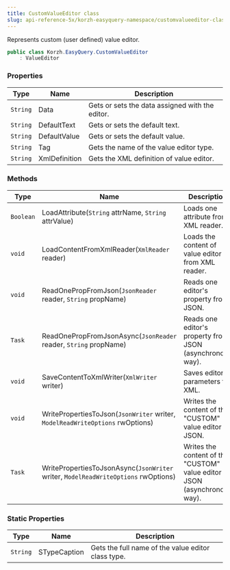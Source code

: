 ```yaml
---
title: CustomValueEditor class
slug: api-reference-5x/korzh-easyquery-namespace/customvalueeditor-class
---
```



Represents custom (user defined) value editor.
```csharp
public class Korzh.EasyQuery.CustomValueEditor
    : ValueEditor

```

### Properties

| Type | Name | Description | 
| --- | --- | --- | 
| `String` | Data | Gets or sets the data assigned with the editor. | 
| `String` | DefaultText | Gets or sets the default text. | 
| `String` | DefaultValue | Gets or sets the default value. | 
| `String` | Tag | Gets the name of the value editor type. | 
| `String` | XmlDefinition | Gets the XML definition of value editor. | 


### Methods

| Type | Name | Description | 
| --- | --- | --- | 
| `Boolean` | LoadAttribute(`String` attrName, `String` attrValue) | Loads one attribute from XML reader. | 
| `void` | LoadContentFromXmlReader(`XmlReader` reader) | Loads the content of value editor from XML reader. | 
| `void` | ReadOnePropFromJson(`JsonReader` reader, `String` propName) | Reads one editor's property from JSON. | 
| `Task` | ReadOnePropFromJsonAsync(`JsonReader` reader, `String` propName) | Reads one editor's property from JSON (asynchronous way). | 
| `void` | SaveContentToXmlWriter(`XmlWriter` writer) | Saves editor parameters to XML. | 
| `void` | WritePropertiesToJson(`JsonWriter` writer, `ModelReadWriteOptions` rwOptions) | Writes the content of the "CUSTOM" value editor to JSON. | 
| `Task` | WritePropertiesToJsonAsync(`JsonWriter` writer, `ModelReadWriteOptions` rwOptions) | Writes the content of the "CUSTOM" value editor to JSON (asynchronous way). | 


### Static Properties

| Type | Name | Description | 
| --- | --- | --- | 
| `String` | STypeCaption | Gets the full name of the value editor class type. |